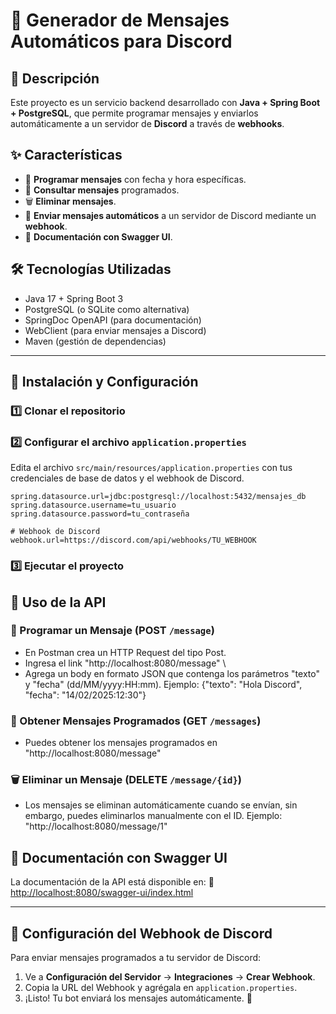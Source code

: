 # 🚀 Generador de Mensajes Automáticos para Discord

## 📌 Descripción
Este proyecto es un servicio backend desarrollado con **Java + Spring Boot + PostgreSQL**, que permite programar mensajes y enviarlos automáticamente a un servidor de **Discord** a través de **webhooks**.

## ✨ Características
- 📩 **Programar mensajes** con fecha y hora específicas.
- 📜 **Consultar mensajes** programados.
- 🗑 **Eliminar mensajes**.
- 🤖 **Enviar mensajes automáticos** a un servidor de Discord mediante un **webhook**.
- 📖 **Documentación con Swagger UI**.

## 🛠️ Tecnologías Utilizadas
- Java 17 + Spring Boot 3
- PostgreSQL (o SQLite como alternativa)
- SpringDoc OpenAPI (para documentación)
- WebClient (para enviar mensajes a Discord)
- Maven (gestión de dependencias)

---

## 🚀 Instalación y Configuración

### 1️⃣ Clonar el repositorio

### 2️⃣ Configurar el archivo `application.properties`
Edita el archivo `src/main/resources/application.properties` con tus credenciales de base de datos y el webhook de Discord.

```properties
spring.datasource.url=jdbc:postgresql://localhost:5432/mensajes_db
spring.datasource.username=tu_usuario
spring.datasource.password=tu_contraseña

# Webhook de Discord
webhook.url=https://discord.com/api/webhooks/TU_WEBHOOK
```

### 3️⃣ Ejecutar el proyecto

## 📝 Uso de la API

### 📩 Programar un Mensaje (POST `/message`)

- En Postman crea un HTTP Request del tipo Post.
- Ingresa el link  "http://localhost:8080/message" \
- Agrega un body en formato JSON que contenga los parámetros "texto" y "fecha" (dd/MM/yyyy:HH:mm).
  Ejemplo: {"texto": "Hola Discord", "fecha": "14/02/2025:12:30"}


### 📜 Obtener Mensajes Programados (GET `/messages`)
- Puedes obtener los mensajes programados en "http://localhost:8080/message"


### 🗑 Eliminar un Mensaje (DELETE `/message/{id}`)
- Los mensajes se eliminan automáticamente cuando se envían, sin embargo, puedes eliminarlos manualmente con el ID. Ejemplo: 
    "http://localhost:8080/message/1"


## 📖 Documentación con Swagger UI
La documentación de la API está disponible en:
🔗 [http://localhost:8080/swagger-ui/index.html](http://localhost:8080/swagger-ui/index.html)

---

## 🤖 Configuración del Webhook de Discord
Para enviar mensajes programados a tu servidor de Discord:
1. Ve a **Configuración del Servidor** → **Integraciones** → **Crear Webhook**.
2. Copia la URL del Webhook y agrégala en `application.properties`.
3. ¡Listo! Tu bot enviará los mensajes automáticamente. 🚀

